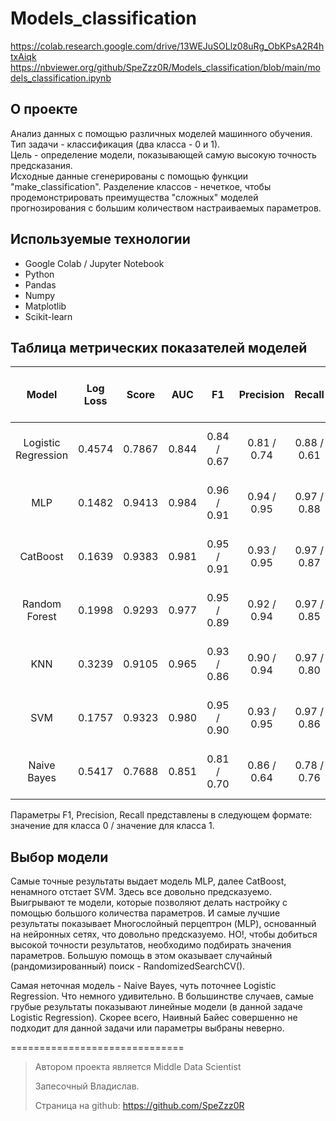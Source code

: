 # Models_classification
https://colab.research.google.com/drive/13WEJuSOLlz08uRg_ObKPsA2R4htxAiqk  
https://nbviewer.org/github/SpeZzz0R/Models_classification/blob/main/models_classification.ipynb  

## О проекте
Анализ данных с помощью различных моделей машинного обучения.  
Тип задачи - классификация (два класса - 0 и 1).  
Цель - определение модели, показывающей самую высокую точность предсказания.  
Исходные данные сгенерированы с помощью функции "make_classification". Разделение классов - нечеткое, чтобы продемонстрировать преимущества "сложных" моделей прогнозирования с большим количеством настраиваемых параметров.    


## Используемые технологии
- Google Colab / Jupyter Notebook
- Python
- Pandas
- Numpy
- Matplotlib
- Scikit-learn  


## Таблица метрических показателей моделей
|         Model         | Log Loss |  Score   |   AUC   |     F1      |  Precision  |   Recall    | Accuracy |   TN, FP, FN, TP    | 
|:---------------------:|:--------:|:--------:|:-------:|:-----------:|:-----------:|:-----------:|:--------:|:--------------------:|
|  Logistic Regression  |  0.4574  |  0.7867  |  0.844  | 0.84 / 0.67 | 0.81 / 0.74 | 0.88 / 0.61 |   0.79   | 2294, 305, 548, 853  |
|          MLP          |  0.1482  |  0.9413  |  0.984  | 0.96 / 0.91 | 0.94 / 0.95 | 0.97 / 0.88 |   0.94   | 2527, 72, 163, 1238  |
|       CatBoost        |  0.1639  |  0.9383  |  0.981  | 0.95 / 0.91 | 0.93 / 0.95 | 0.97 / 0.87 |   0.94   | 2528, 71, 176, 1225  |
|    Random Forest      |  0.1998  |  0.9293  |  0.977  | 0.95 / 0.89 | 0.92 / 0.94 | 0.97 / 0.85 |   0.93   | 2523, 76, 207, 1194  |
|          KNN          |  0.3239  |  0.9105  |  0.965  | 0.93 / 0.86 | 0.90 / 0.94 | 0.97 / 0.80 |   0.91   | 2522, 77, 281, 1120  |
|          SVM          |  0.1757  |  0.9323  |  0.980  | 0.95 / 0.90 | 0.93 / 0.95 | 0.97 / 0.86 |   0.93   | 2530, 69, 202, 1199  |
|     Naive Bayes       |  0.5417  |  0.7688  |  0.851  | 0.81 / 0.70 | 0.86 / 0.64 | 0.78 / 0.76 |   0.77   | 2015, 584, 341, 1060 |

Параметры F1, Precision, Recall представлены в следующем формате: значение для класса 0 / значение для класса 1.  


## Выбор модели

Самые точные результаты выдает модель MLP, далее CatBoost, ненамного отстает SVM. Здесь все довольно предсказуемо. Выигрывают те модели, которые позволяют делать настройку с помощью большого количества параметров. И самые лучшие результаты показывает Многослойный перцептрон (MLP), основанный на нейронных сетях, что довольно предсказуемо. НО!, чтобы добиться высокой точности результатов, необходимо подбирать значения параметров. Большую помощь в этом оказывает случайный (рандомизированный) поиск - RandomizedSearchCV().

Самая неточная модель - Naive Bayes, чуть поточнее Logistic Regression. Что немного удивительно. В большинстве случаев, самые грубые результаты показывают линейные модели (в данной задаче Logistic Regression). Скорее всего, Наивный Байес совершенно не подходит для данной задачи или параметры выбраны неверно.   


==============================

> Автором проекта является Middle Data Scientist
> 
> Запесочный Владислав.
> 
> Страница на github: https://github.com/SpeZzz0R  
> 

